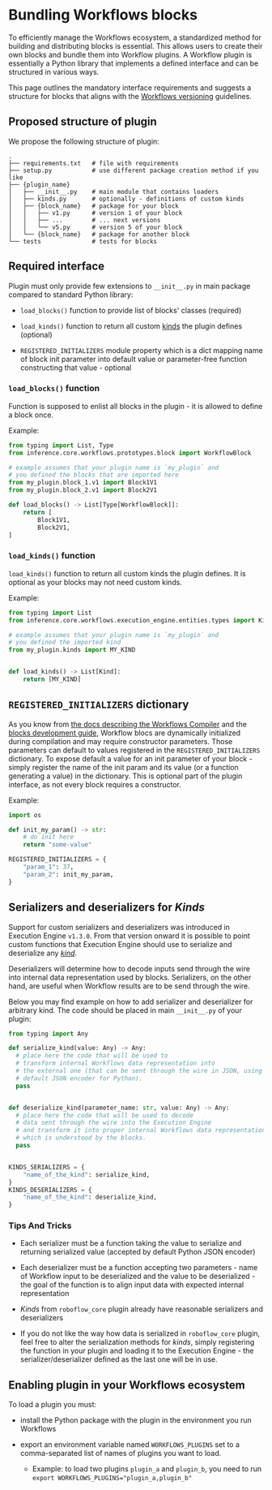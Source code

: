 # Bundling Workflows blocks

To efficiently manage the Workflows ecosystem, a standardized method for building and distributing blocks is 
essential. This allows users to create their own blocks and bundle them into Workflow plugins. A Workflow plugin 
is essentially a Python library that implements a defined interface and can be structured in various ways. 

This page outlines the mandatory interface requirements and suggests a structure for blocks that aligns with 
the [Workflows versioning](/workflows/versioning) guidelines.

## Proposed structure of plugin

We propose the following structure of plugin:

```
.
├── requirements.txt   # file with requirements
├── setup.py           # use different package creation method if you like
├── {plugin_name}
│   ├── __init__.py    # main module that contains loaders
│   ├── kinds.py       # optionally - definitions of custom kinds
│   ├── {block_name}   # package for your block
│   │   ├── v1.py      # version 1 of your block
│   │   ├── ...        # ... next versions
│   │   └── v5.py      # version 5 of your block
│   └── {block_name}   # package for another block
└── tests              # tests for blocks
```

## Required interface

Plugin must only provide few extensions to `__init__.py` in main package
compared to standard Python library:

* `load_blocks()` function to provide list of blocks' classes (required)

* `load_kinds()` function to return all custom [kinds](/workflows/kinds/) the plugin defines (optional)

* `REGISTERED_INITIALIZERS` module property which is a dict mapping name of block 
init parameter into default value or parameter-free function constructing that value - optional 


### `load_blocks()` function

Function is supposed to enlist all blocks in the plugin - it is allowed to define 
a block once.

Example:

```python
from typing import List, Type
from inference.core.workflows.prototypes.block import WorkflowBlock

# example assumes that your plugin name is `my_plugin` and
# you defined the blocks that are imported here
from my_plugin.block_1.v1 import Block1V1
from my_plugin.block_2.v1 import Block2V1

def load_blocks() -> List[Type[WorkflowBlock]]:
    return [
        Block1V1,
        Block2V1,
]
```

### `load_kinds()` function

`load_kinds()` function to return all custom kinds the plugin defines. It is optional as your blocks
may not need custom kinds.

Example:

```python
from typing import List
from inference.core.workflows.execution_engine.entities.types import Kind

# example assumes that your plugin name is `my_plugin` and
# you defined the imported kind
from my_plugin.kinds import MY_KIND


def load_kinds() -> List[Kind]:
    return [MY_KIND]
```


## `REGISTERED_INITIALIZERS` dictionary

As you know from [the docs describing the Workflows Compiler](/workflows/workflows_compiler/) 
and the [blocks development guide](/workflows/create_workflow_block/), Workflow
blocs are dynamically initialized during compilation and may require constructor 
parameters. Those parameters can default to values registered in the `REGISTERED_INITIALIZERS`
dictionary. To expose default a value for an init parameter of your block - 
simply register the name of the init param and its value (or a function generating a value) in the dictionary.
This is optional part of the plugin interface, as not every block requires a constructor.

Example:

```python
import os

def init_my_param() -> str:
    # do init here
    return "some-value"

REGISTERED_INITIALIZERS = {
    "param_1": 37,
    "param_2": init_my_param,
}
```

## Serializers and deserializers for *Kinds*

Support for custom serializers and deserializers was introduced in Execution Engine `v1.3.0`.
From that version onward it is possible to point custom functions that 
Execution Engine should use to serialize and deserialize any *[kind](/workflows/kinds/)*.

Deserializers will determine how to decode inputs send through the wire 
into internal data representation used by blocks. Serializers, on the other hand, 
are useful when Workflow results are to be send through the wire.

Below you may find example on how to add serializer and deserializer 
for arbitrary kind. The code should be placed in main `__init__.py` of
your plugin:

```python
from typing import Any

def serialize_kind(value: Any) -> Any:
  # place here the code that will be used to
  # transform internal Workflows data representation into 
  # the external one (that can be sent through the wire in JSON, using
  # default JSON encoder for Python).
  pass


def deserialize_kind(parameter_name: str, value: Any) -> Any:
  # place here the code that will be used to decode 
  # data sent through the wire into the Execution Engine
  # and transform it into proper internal Workflows data representation
  # which is understood by the blocks.
  pass


KINDS_SERIALIZERS = {
    "name_of_the_kind": serialize_kind,
}
KINDS_DESERIALIZERS = {
    "name_of_the_kind": deserialize_kind,
}
```

### Tips And Tricks

* Each serializer must be a function taking the value to serialize
and returning serialized value (accepted by default Python JSON encoder)

* Each deserializer must be a function accepting two parameters - name of 
Workflow input to be deserialized and the value to be deserialized - the goal 
of the function is to align input data with expected internal representation

* *Kinds* from `roboflow_core` plugin already have reasonable serializers and 
deserializers

* If you do not like the way how data is serialized in `roboflow_core` plugin, 
feel free to alter the serialization methods for *kinds*, simply registering
the function in your plugin and loading it to the Execution Engine - the 
serializer/deserializer defined as the last one will be in use. 


## Enabling plugin in your Workflows ecosystem

To load a plugin you must:

* install the Python package with the plugin in the environment you run Workflows

* export an environment variable named `WORKFLOWS_PLUGINS` set to a comma-separated list of names
of plugins you want to load. 
  
  * Example: to load two plugins `plugin_a` and `plugin_b`, you need to run 
  `export WORKFLOWS_PLUGINS="plugin_a,plugin_b"`
